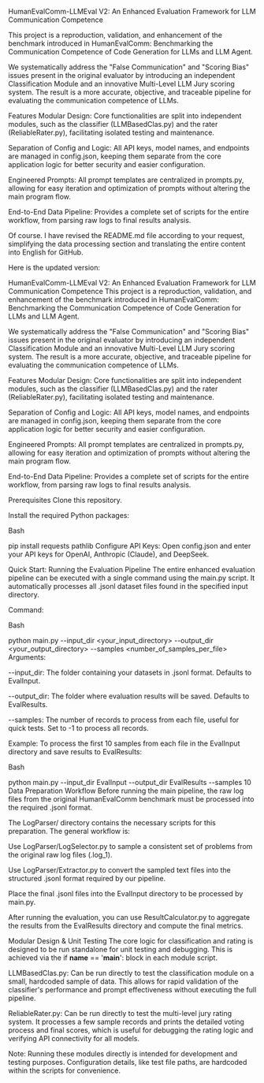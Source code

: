 HumanEvalComm-LLMEval V2: An Enhanced Evaluation Framework for LLM Communication Competence

This project is a reproduction, validation, and enhancement of the benchmark introduced in HumanEvalComm: Benchmarking the Communication Competence of Code Generation for LLMs and LLM Agent.

We systematically address the "False Communication" and "Scoring Bias" issues present in the original evaluator by introducing an independent Classification Module and an innovative Multi-Level LLM Jury scoring system. The result is a more accurate, objective, and traceable pipeline for evaluating the communication competence of LLMs.

Features
Modular Design: Core functionalities are split into independent modules, such as the classifier (LLMBasedClas.py) and the rater (ReliableRater.py), facilitating isolated testing and maintenance.

Separation of Config and Logic: All API keys, model names, and endpoints are managed in config.json, keeping them separate from the core application logic for better security and easier configuration.

Engineered Prompts: All prompt templates are centralized in prompts.py, allowing for easy iteration and optimization of prompts without altering the main program flow.

End-to-End Data Pipeline: Provides a complete set of scripts for the entire workflow, from parsing raw logs to final results analysis.

Of course. I have revised the README.md file according to your request, simplifying the data processing section and translating the entire content into English for GitHub.

Here is the updated version:

HumanEvalComm-LLMEval V2: An Enhanced Evaluation Framework for LLM Communication Competence
This project is a reproduction, validation, and enhancement of the benchmark introduced in HumanEvalComm: Benchmarking the Communication Competence of Code Generation for LLMs and LLM Agent.

We systematically address the "False Communication" and "Scoring Bias" issues present in the original evaluator by introducing an independent Classification Module and an innovative Multi-Level LLM Jury scoring system. The result is a more accurate, objective, and traceable pipeline for evaluating the communication competence of LLMs.

Features
Modular Design: Core functionalities are split into independent modules, such as the classifier (LLMBasedClas.py) and the rater (ReliableRater.py), facilitating isolated testing and maintenance.

Separation of Config and Logic: All API keys, model names, and endpoints are managed in config.json, keeping them separate from the core application logic for better security and easier configuration.

Engineered Prompts: All prompt templates are centralized in prompts.py, allowing for easy iteration and optimization of prompts without altering the main program flow.

End-to-End Data Pipeline: Provides a complete set of scripts for the entire workflow, from parsing raw logs to final results analysis.

Prerequisites
Clone this repository.

Install the required Python packages:

Bash

pip install requests pathlib
Configure API Keys: Open config.json and enter your API keys for OpenAI, Anthropic (Claude), and DeepSeek.

Quick Start: Running the Evaluation Pipeline
The entire enhanced evaluation pipeline can be executed with a single command using the main.py script. It automatically processes all .jsonl dataset files found in the specified input directory.

Command:

Bash

python main.py --input_dir <your_input_directory> --output_dir <your_output_directory> --samples <number_of_samples_per_file>
Arguments:

--input_dir: The folder containing your datasets in .jsonl format. Defaults to EvalInput.

--output_dir: The folder where evaluation results will be saved. Defaults to EvalResults.

--samples: The number of records to process from each file, useful for quick tests. Set to -1 to process all records.

Example:
To process the first 10 samples from each file in the EvalInput directory and save results to EvalResults:

Bash

python main.py --input_dir EvalInput --output_dir EvalResults --samples 10
Data Preparation Workflow
Before running the main pipeline, the raw log files from the original HumanEvalComm benchmark must be processed into the required .jsonl format.

The LogParser/ directory contains the necessary scripts for this preparation. The general workflow is:

Use LogParser/LogSelector.py to sample a consistent set of problems from the original raw log files (.log_1).

Use LogParser/Extractor.py to convert the sampled text files into the structured .jsonl format required by our pipeline.

Place the final .jsonl files into the EvalInput directory to be processed by main.py.

After running the evaluation, you can use ResultCalculator.py to aggregate the results from the EvalResults directory and compute the final metrics.

Modular Design & Unit Testing
The core logic for classification and rating is designed to be run standalone for unit testing and debugging. This is achieved via the if __name__ == '__main__': block in each module script.

LLMBasedClas.py: Can be run directly to test the classification module on a small, hardcoded sample of data. This allows for rapid validation of the classifier's performance and prompt effectiveness without executing the full pipeline.

ReliableRater.py: Can be run directly to test the multi-level jury rating system. It processes a few sample records and prints the detailed voting process and final scores, which is useful for debugging the rating logic and verifying API connectivity for all models.

Note: Running these modules directly is intended for development and testing purposes. Configuration details, like test file paths, are hardcoded within the scripts for convenience.
